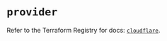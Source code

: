 # `provider`

Refer to the Terraform Registry for docs: [`cloudflare`](https://registry.terraform.io/providers/cloudflare/cloudflare/4.39.0/docs).

